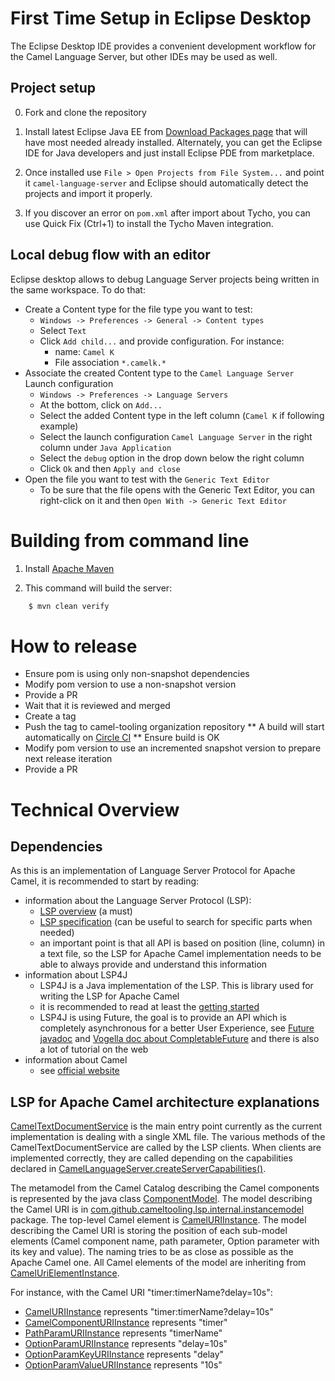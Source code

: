 # First Time Setup in Eclipse Desktop

The Eclipse Desktop IDE provides a convenient development workflow for the Camel Language Server, but other IDEs may be used as well.

## Project setup

0. Fork and clone the repository
1. Install latest Eclipse Java EE from [Download Packages page](https://www.eclipse.org/downloads/packages/) that will have most needed already installed. Alternately, you can get the Eclipse IDE for Java developers and just install Eclipse PDE from marketplace.

2. Once installed use `File > Open Projects from File System...` and
point it `camel-language-server` and Eclipse should automatically
detect the projects and import it properly.

3. If you discover an error on `pom.xml` after import about Tycho, you can use Quick Fix
(Ctrl+1) to install the Tycho Maven integration.

## Local debug flow with an editor

Eclipse desktop allows to debug Language Server projects being written in the same workspace. To do that:

* Create a Content type for the file type you want to test:
    * `Windows -> Preferences -> General -> Content types`
    * Select `Text`
    * Click `Add child...` and provide configuration. For instance:
        * name: `Camel K`
        * File association `*.camelk.*`
* Associate the created Content type to the `Camel Language Server` Launch configuration
    * `Windows -> Preferences -> Language Servers`
    * At the bottom, click on `Add...`
    * Select the added Content type in the left column (`Camel K` if following example)
    * Select the launch configuration `Camel Language Server` in the right column under `Java Application`
    * Select the `debug` option in the drop down below the right column
    * Click `Ok` and then `Apply and close`
* Open the file you want to test with the `Generic Text Editor`
    * To be sure that the file opens with the Generic Text Editor, you can right-click on it and then `Open With -> Generic Text Editor`

# Building from command line

1. Install [Apache Maven](https://maven.apache.org/)

2. This command will build the server:
```bash    
    $ mvn clean verify
````

# How to release

* Ensure pom is using only non-snapshot dependencies
* Modify pom version to use a non-snapshot version
* Provide a PR
* Wait that it is reviewed and merged
* Create a tag
* Push the tag to camel-tooling organization repository
** A build will start automatically on [Circle CI](https://app.circleci.com/pipelines/github/camel-tooling/camel-language-server)
** Ensure build is OK
* Modify pom version to use an incremented snapshot version to prepare next release iteration
* Provide a PR

# Technical Overview

## Dependencies

As this is an implementation of Language Server Protocol for Apache Camel, it is recommended to start by reading:
* information about the Language Server Protocol (LSP):
    * [LSP overview](https://microsoft.github.io/language-server-protocol/overview) (a must)
    * [LSP specification](https://microsoft.github.io/language-server-protocol/specification) (can be useful to search for specific parts when needed)
    * an important point is that all API is based on position (line, column) in a text file, so the LSP for Apache Camel implementation needs to be able to always provide and understand this information
* information about LSP4J
    * LSP4J is a Java implementation of the LSP. This is library used for writing the LSP for Apache Camel
    * it is recommended to read at least the [getting started](https://github.com/eclipse/lsp4j/blob/master/documentation/README.md)
    * LSP4J is using Future, the goal is to provide an API which is completely asynchronous for a better User Experience, see [Future javadoc](https://docs.oracle.com/javase/8/docs/api/java/util/concurrent/Future.html) and [Vogella doc about CompletableFuture](https://www.vogella.com/tutorials/JavaConcurrency/article.html#completablefuture) and there is also a lot of tutorial on the web
* information about Camel
    * see [official website](https://camel.apache.org/)

## LSP for Apache Camel architecture explanations

[CamelTextDocumentService](src/main/java/com/github/cameltooling/lsp/internal/CamelTextDocumentService.java) is the main entry point currently as the current implementation is dealing with a single XML file. The various methods of the CamelTextDocumentService are called by the LSP clients. When clients are implemented correctly, they are called depending on the capabilities declared in [CamelLanguageServer.createServerCapabilities()](src/main/java/com/github/cameltooling/lsp/internal/CamelLanguageServer.java).

The metamodel from the Camel Catalog describing the Camel components is represented by the java class [ComponentModel](src/main/java/com/github/cameltooling/lsp/internal/catalog/model/ComponentModel.java).
The model describing the Camel URI is in [com.github.cameltooling.lsp.internal.instancemodel](https://github.com/camel-tooling/camel-language-server/tree/master/src/main/java/com/github/cameltooling/lsp/internal/instancemodel) package. The top-level Camel element is [CamelURIInstance](src/main/java/com/github/cameltooling/lsp/internal/instancemodel/CamelURIInstance.java).
The model describing the Camel URI is storing the position of each sub-model elements (Camel component name, path parameter, Option parameter with its key and value). The naming tries to be as close as possible as the Apache Camel one.
All Camel elements of the model are inheriting from [CamelUriElementInstance](src/main/java/com/github/cameltooling/lsp/internal/instancemodel/CamelUriElementInstance.java).

For instance, with the Camel URI "timer:timerName?delay=10s":
* [CamelURIInstance](src/main/java/com/github/cameltooling/lsp/internal/instancemodel/CamelURIInstance.java) represents "timer:timerName?delay=10s"
* [CamelComponentURIInstance](src/main/java/com/github/cameltooling/lsp/internal/instancemodel/CamelComponentURIInstance.java) represents "timer"
* [PathParamURIInstance](src/main/java/com/github/cameltooling/lsp/internal/instancemodel/PathParamURIInstance.java) represents "timerName"
* [OptionParamURIInstance](src/main/java/com/github/cameltooling/lsp/internal/instancemodel/OptionParamURIInstance.java) represents "delay=10s"
* [OptionParamKeyURIInstance](src/main/java/com/github/cameltooling/lsp/internal/instancemodel/OptionParamKeyURIInstance.java) represents "delay"
* [OptionParamValueURIInstance](src/main/java/com/github/cameltooling/lsp/internal/instancemodel/OptionParamValueURIInstance.java) represents "10s"


